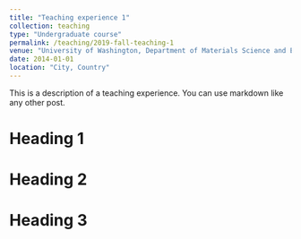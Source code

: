 ```yaml
---
title: "Teaching experience 1"
collection: teaching
type: "Undergraduate course"
permalink: /teaching/2019-fall-teaching-1
venue: "University of Washington, Department of Materials Science and Engineering"
date: 2014-01-01
location: "City, Country"
---
```


This is a description of a teaching experience. You can use markdown like any other post.

Heading 1
======

Heading 2
======

Heading 3
======